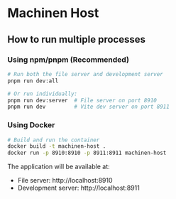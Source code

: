 # Machinen Host

## How to run multiple processes

### Using npm/pnpm (Recommended)

```bash
# Run both the file server and development server
pnpm run dev:all

# Or run individually:
pnpm run dev:server  # File server on port 8910
pnpm run dev         # Vite dev server on port 8911
```

### Using Docker

```bash
# Build and run the container
docker build -t machinen-host .
docker run -p 8910:8910 -p 8911:8911 machinen-host
```

The application will be available at:

- File server: http://localhost:8910
- Development server: http://localhost:8911
